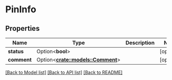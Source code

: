 # PinInfo

## Properties

Name | Type | Description | Notes
------------ | ------------- | ------------- | -------------
**status** | Option<**bool**> |  | [optional]
**comment** | Option<[**crate::models::Comment**](comment.md)> |  | [optional]

[[Back to Model list]](../README.md#documentation-for-models) [[Back to API list]](../README.md#documentation-for-api-endpoints) [[Back to README]](../README.md)


